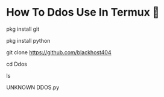 # How To Ddos Use In Termux 🔽

pkg install git

pkg install python

git clone https://github.com/blackhost404

cd Ddos

ls

UNKNOWN DDOS.py
